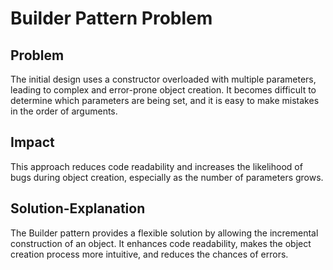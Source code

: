 # Builder Pattern Problem

## Problem
The initial design uses a constructor overloaded with multiple parameters, leading to complex and error-prone object creation. It becomes difficult to determine which parameters are being set, and it is easy to make mistakes in the order of arguments.

## Impact
This approach reduces code readability and increases the likelihood of bugs during object creation, especially as the number of parameters grows.

## Solution-Explanation
The Builder pattern provides a flexible solution by allowing the incremental construction of an object. It enhances code readability, makes the object creation process more intuitive, and reduces the chances of errors.
